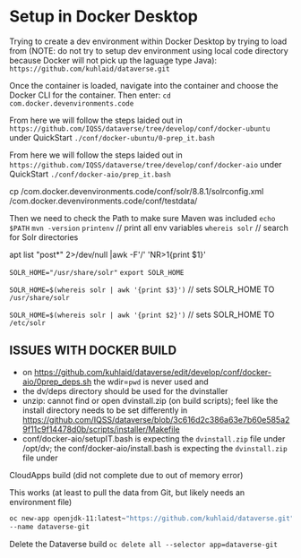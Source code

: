 # Setup in Docker Desktop

Trying to create a dev environment within Docker Desktop by trying to load from (NOTE: do not try to setup dev environment using local code directory because Docker will not pick up the laguage type Java):  
`https://github.com/kuhlaid/dataverse.git`

Once the container is loaded, navigate into the container and choose the Docker CLI for the container. Then enter:
`cd com.docker.devenvironments.code`

From here we will follow the steps laided out in `https://github.com/IQSS/dataverse/tree/develop/conf/docker-ubuntu` under QuickStart
`./conf/docker-ubuntu/0-prep_it.bash`





From here we will follow the steps laided out in `https://github.com/IQSS/dataverse/tree/develop/conf/docker-aio` under QuickStart
`./conf/docker-aio/prep_it.bash`

cp /com.docker.devenvironments.code/conf/solr/8.8.1/solrconfig.xml /com.docker.devenvironments.code/conf/testdata/

Then we need to check the Path to make sure Maven was included
`echo $PATH`
`mvn -version`
`printenv`   // print all env variables
`whereis solr`      // search for Solr directories

apt list "post*" 2>/dev/null |awk -F'/' 'NR>1{print $1}'

`SOLR_HOME="/usr/share/solr"`
`export SOLR_HOME`

`SOLR_HOME=$(whereis solr | awk '{print $3}')`      // sets SOLR_HOME TO `/usr/share/solr`

`SOLR_HOME=$(whereis solr | awk '{print $2}')`      // sets SOLR_HOME TO `/etc/solr`


## ISSUES WITH DOCKER BUILD

- on https://github.com/kuhlaid/dataverse/edit/develop/conf/docker-aio/0prep_deps.sh
the wdir=`pwd` is never used and 
- the dv/deps directory should be used for the dvinstaller
- unzip:  cannot find or open dvinstall.zip (on build scripts); feel like the install directory needs to be set differently in https://github.com/IQSS/dataverse/blob/3c616d2c386a63e7b60e585a29f11c9f14478d0b/scripts/installer/Makefile
- conf/docker-aio/setupIT.bash is expecting the `dvinstall.zip` file under /opt/dv; the conf/docker-aio/install.bash is expecting the `dvinstall.zip` file under




CloudApps build (did not complete due to out of memory error)

This works (at least to pull the data from Git, but likely needs an environment file)
```bash
oc new-app openjdk-11:latest~"https://github.com/kuhlaid/dataverse.git" \
--name dataverse-git
```

Delete the Dataverse build
`oc delete all --selector app=dataverse-git`
